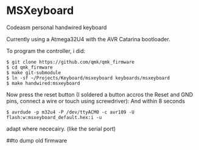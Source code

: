 # MSXeyboard

Codeasm personal handwired keyboard

Currently using a Atmega32U4 with the AVR Catarina bootloader.

To program the controller, i did:
```
$ git clone https://github.com/qmk/qmk_firmware
$ cd qmk_firmware
$ make git-submodule
$ ln -sf ~/Projects/Keyboard/msxeyboard keyboards/msxeyboard 
$ make handwired:msxeyboard
```
Now press the reset button (I soldered a button accros the Reset and GND pins, connect a wire or touch using screwdriver):
And within 8 seconds
```
$ avrdude -p m32u4 -P /dev/ttyACM0 -c avr109 -U flash:w:msxeyboard_default.hex:i -u
```
adapt where nececairy. (like the serial port)

##to dump old firmware
```$ avrdude -p m32u4 -P /dev/ttyACM0 -c avr109 -U flash:r:old.hex:i -u
```
